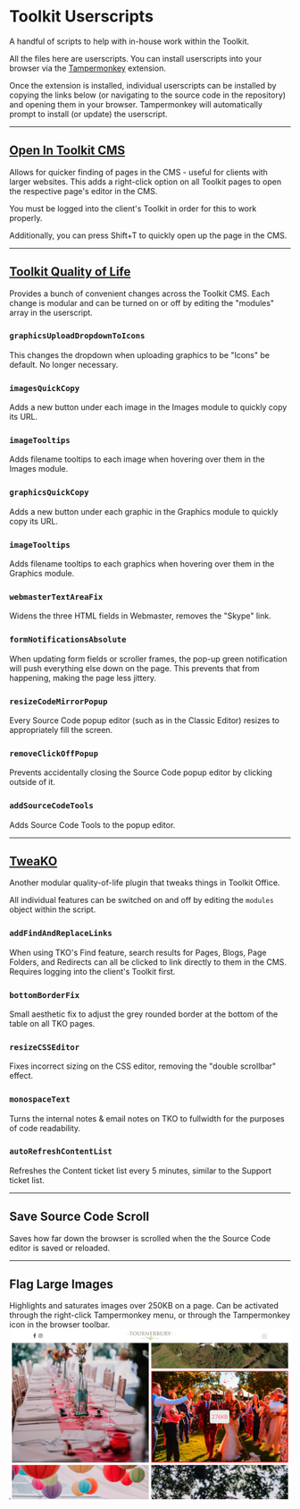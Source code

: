 # Toolkit Userscripts

A handful of scripts to help with in-house work within the Toolkit.

All the files here are userscripts. You can install userscripts into your browser via the [Tampermonkey](https://www.tampermonkey.net/) extension.

Once the extension is installed, individual userscripts can be installed by copying the links below (or navigating to the source code in the repository) and opening them in your browser. Tampermonkey will automatically prompt to install (or update) the userscript.

---

## [Open In Toolkit CMS](https://github.com/Will-Toolkit/Toolkit-Userscripts/raw/refs/heads/main/open-in-toolkit-cms.user.js)

Allows for quicker finding of pages in the CMS - useful for clients with larger websites.
This adds a right-click option on all Toolkit pages to open the respective page's editor in the CMS.

You must be logged into the client's Toolkit in order for this to work properly.

Additionally, you can press Shift+T to quickly open up the page in the CMS.

---

## [Toolkit Quality of Life](https://github.com/Will-Toolkit/Toolkit-Userscripts/raw/refs/heads/main/toolkit-quality-of-life.user.js)

Provides a bunch of convenient changes across the Toolkit CMS.
Each change is modular and can be turned on or off by editing the "modules" array in the userscript.

### **`graphicsUploadDropdownToIcons`**
This changes the dropdown when uploading graphics to be "Icons" be default. No longer necessary.

### **`imagesQuickCopy`**
Adds a new button under each image in the Images module to quickly copy its URL.

### **`imageTooltips`**
Adds filename tooltips to each image when hovering over them in the Images module.

### **`graphicsQuickCopy`**
Adds a new button under each graphic in the Graphics module to quickly copy its URL.

### **`imageTooltips`**
Adds filename tooltips to each graphics when hovering over them in the Graphics module.

### **`webmasterTextAreaFix`**
Widens the three HTML fields in Webmaster, removes the "Skype" link.

### **`formNotificationsAbsolute`**
When updating form fields or scroller frames, the pop-up green notification will push everything else down on the page. This prevents that from happening, making the page less jittery.

### **`resizeCodeMirrorPopup`**
Every Source Code popup editor (such as in the Classic Editor) resizes to appropriately fill the screen.

### **`removeClickOffPopup`**
Prevents accidentally closing the Source Code popup editor by clicking outside of it.

### **`addSourceCodeTools`**
Adds Source Code Tools to the popup editor.

---

## [TweaKO](https://github.com/Will-Toolkit/Toolkit-Userscripts/raw/refs/heads/main/tweako.user.js)

Another modular quality-of-life plugin that tweaks things in Toolkit Office.

All individual features can be switched on and off by editing the `modules` object within the script.

### **`addFindAndReplaceLinks`**
When using TKO's Find feature, search results for Pages, Blogs, Page Folders, and Redirects can all be clicked to link directly to them in the CMS. Requires logging into the client's Toolkit first.

### **`bottomBorderFix`**
Small aesthetic fix to adjust the grey rounded border at the bottom of the table on all TKO pages.

### **`resizeCSSEditor`**
Fixes incorrect sizing on the CSS editor, removing the "double scrollbar" effect.

### **`monospaceText`**
Turns the internal notes & email notes on TKO to fullwidth for the purposes of code readability.

### **`autoRefreshContentList`**
Refreshes the Content ticket list every 5 minutes, similar to the Support ticket list.

---

## Save Source Code Scroll
Saves how far down the browser is scrolled when the the Source Code editor is saved or reloaded.

---

## Flag Large Images
Highlights and saturates images over 250KB on a page. Can be activated through the right-click Tampermonkey menu, or through the Tampermonkey icon in the browser toolbar.
![alt text](assets/tournerbury-large-image.jpg)